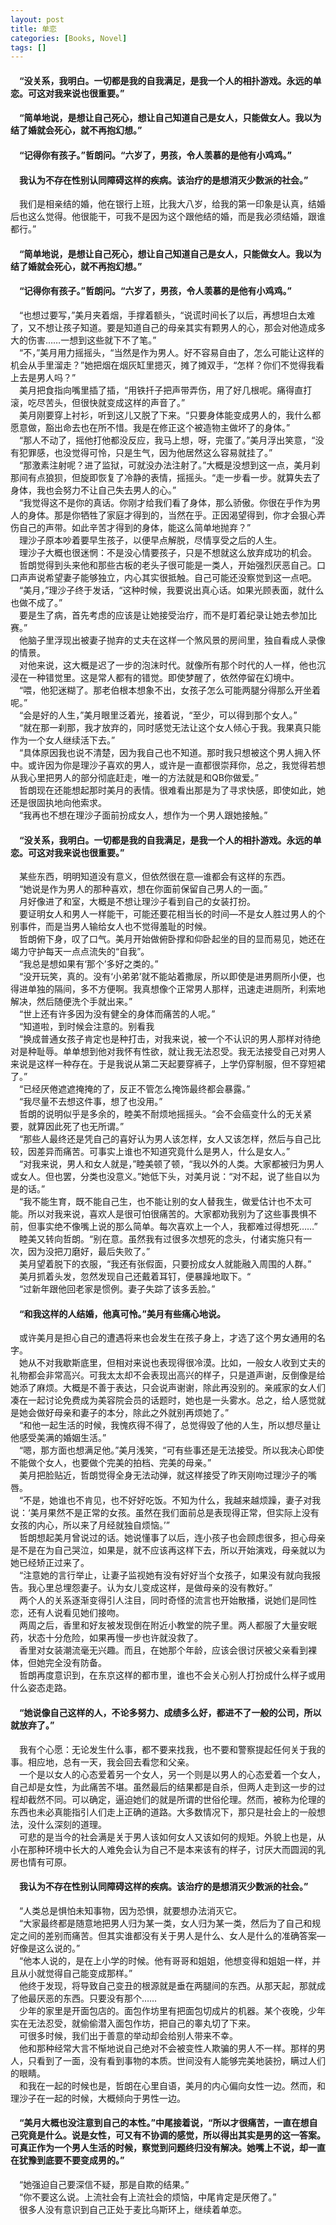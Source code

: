 ```yaml
---
layout: post
title: 单恋
categories: [Books, Novel]
tags: []
---
```

#### &#8195;“没关系，我明白。一切都是我的自我满足，是我一个人的相扑游戏。永远的单恋。可这对我来说也很重要。”               
#### &#8195;“简单地说，是想让自己死心，想让自己知道自己是女人，只能做女人。我以为结了婚就会死心，就不再抱幻想。”               
#### &#8195;“记得你有孩子。”哲朗问。“六岁了，男孩，令人羡慕的是他有小鸡鸡。”               
#### &#8195;我认为不存在性别认同障碍这样的疾病。该治疗的是想消灭少数派的社会。”               
<!-- more -->
&#8195;我们是相亲结的婚，他在银行上班，比我大八岁，给我的第一印象是认真，结婚后也这么觉得。他很能干，可我不是因为这个跟他结的婚，而是我必须结婚，跟谁都行。”               
#### &#8195;“简单地说，是想让自己死心，想让自己知道自己是女人，只能做女人。我以为结了婚就会死心，就不再抱幻想。”               
#### &#8195;“记得你有孩子。”哲朗问。“六岁了，男孩，令人羡慕的是他有小鸡鸡。”               
&#8195;“也想过要写，”美月夹着烟，手撑着额头，“说谎时间长了以后，再想坦白太难了，又不想让孩子知道。要是知道自己的母亲其实有颗男人的心，那会对他造成多大的伤害……一想到这些就下不了笔。”               
&#8195;“不，”美月用力摇摇头，“当然是作为男人。好不容易自由了，怎么可能让这样的机会从手里溜走？”她把烟在烟灰缸里摁灭，摊了摊双手，“怎样？你们不觉得我看上去是男人吗？”               
&#8195;美月把食指向嘴里插了插，“用铁扦子把声带弄伤，用了好几根呢。痛得直打滚，吃尽苦头，但很快就变成这样的声音了。”               
&#8195;美月刚要穿上衬衫，听到这儿又脱了下来。“只要身体能变成男人的，我什么都愿意做，豁出命去也在所不惜。我是在修正这个被造物主做坏了的身体。”               
&#8195;“那人不动了，摇他打他都没反应，我马上想，呀，完蛋了。”美月浮出笑意，“没有犯罪感，也没觉得可怜，只是生气，因为他居然这么容易就挂了。”               
&#8195;“那激素注射呢？进了监狱，可就没办法注射了。”大概是没想到这一点，美月刹那间有点狼狈，但旋即恢复了冷静的表情，摇摇头。“走一步看一步。就算失去了身体，我也会努力不让自己失去男人的心。”               
&#8195;“我觉得这不是你的真话。你刚才给我们看了身体，那么骄傲。你很在乎作为男人的身体。那是你牺牲了家庭才得到的，当然在乎。正因渴望得到，你才会狠心弄伤自己的声带。如此辛苦才得到的身体，能这么简单地抛弃？”                      
&#8195;理沙子原本吵着要早生孩子，以便早点解脱，尽情享受之后的人生。               
&#8195;理沙子大概也很迷惘：不是没心情要孩子，只是不想就这么放弃成功的机会。               
&#8195;哲朗觉得到头来他和那些古板的老头子很可能是一类人，开始强烈厌恶自己。口口声声说希望妻子能够独立，内心其实很抵触。自己可能还没察觉到这一点吧。               
&#8195;“美月，”理沙子终于发话，“这种时候，我要说出真心话。如果光顾表面，就什么也做不成了。”               
&#8195;要是生了病，首先考虑的应该是让她接受治疗，而不是盯着纪录让她去参加比赛。”               
&#8195;他脑子里浮现出被妻子抛弃的丈夫在这样一个煞风景的房间里，独自看成人录像的情景。               
&#8195;对他来说，这大概是迟了一步的泡沫时代。就像所有那个时代的人一样，他也沉浸在一种错觉里。这是常人都有的错觉。即使梦醒了，依然停留在幻境中。               
&#8195;“喂，他犯迷糊了。那老伯根本想象不出，女孩子怎么可能两腿分得那么开坐着呢。”               
&#8195;“会是好的人生，”美月眼里泛着光，接着说，“至少，可以得到那个女人。”               
&#8195;“就在那一刹那，我才放弃的，同时感觉无法让这个女人倾心于我。我果真只能作为一个女人继续活下去。”               
&#8195;“具体原因我也说不清楚，因为我自己也不知道。那时我只想被这个男人拥入怀中。或许因为你是理沙子喜欢的男人，或许是一直都很崇拜你，总之，我觉得若想从我心里把男人的部分彻底赶走，唯一的方法就是和QB你做爱。”               
&#8195;哲朗现在还能想起那时美月的表情。很难看出那是为了寻求快感，即使如此，她还是很固执地向他索求。               
&#8195;“我再也不想在理沙子面前扮成女人，想作为一个男人跟她接触。”               
#### &#8195;“没关系，我明白。一切都是我的自我满足，是我一个人的相扑游戏。永远的单恋。可这对我来说也很重要。”               
&#8195;某些东西，明明知道没有意义，但依然很在意—谁都会有这样的东西。               
&#8195;“她说是作为男人的那种喜欢，想在你面前保留自己男人的一面。”               
&#8195;月好像进了和室，大概是不想让理沙子看到自己的女装打扮。                    
&#8195;要证明女人和男人一样能干，可能还要花相当长的时间—不是女人胜过男人的个别事件，而是当男人输给女人也不觉得羞耻的时候。               
&#8195;哲朗俯下身，叹了口气。美月开始做俯卧撑和仰卧起坐的目的显而易见，她还在竭力守护每天一点点流失的“自我”。               
&#8195;“我总是想如果有‘那个’多好之类的。”               
&#8195;“没开玩笑，真的。没有‘小弟弟’就不能站着撒尿，所以即使是进男厕所小便，也得进单独的隔间，多不方便啊。我真想像个正常男人那样，迅速走进厕所，利索地解决，然后随便洗个手就出来。”               
&#8195;“世上还有许多因为没有健全的身体而痛苦的人呢。”               
&#8195;“知道啦，到时候会注意的。别看我               
&#8195;“换成普通女孩子肯定也是种打击，对我来说，被一个不认识的男人那样对待绝对是种耻辱。单单想到他对我怀有性欲，就让我无法忍受。我无法接受自己对男人来说是这样一种存在。于是我说从第二天起要穿裤子，上学仍穿制服，但不穿短裙了。”               
&#8195;“已经厌倦遮遮掩掩的了，反正不管怎么掩饰最终都会暴露。”               
&#8195;“我尽量不去想这件事，想了也没用。”               
&#8195;哲朗的说明似乎是多余的，睦美不耐烦地摇摇头。“会不会癌变什么的无关紧要，就算因此死了也无所谓。”               
&#8195;“那些人最终还是凭自己的喜好认为男人该怎样，女人又该怎样，然后与自己比较，因差异而痛苦。可事实上谁也不知道究竟什么是男人，什么是女人。”               
&#8195;“对我来说，男人和女人就是，”睦美顿了顿，“我以外的人类。大家都被归为男人或女人。但也罢，分类也没意义。”她低下头，对美月说：“对不起，说了些自以为是的话。”               
&#8195;“我不能生育，既不能自己生，也不能让别的女人替我生，做爱估计也不太可能。所以对我来说，喜欢人是很可怕很痛苦的。大家都劝我别为了这些事畏惧不前，但事实绝不像嘴上说的那么简单。每次喜欢上一个人，我都难过得想死……”               
&#8195;睦美又转向哲朗。“别在意。虽然我有过很多次想死的念头，付诸实施只有一次，因为没把刀磨好，最后失败了。”               
&#8195;美月望着脱下的衣服，“我还有张假面，只要扮成女人就能融入周围的人群。”               
&#8195;美月抓着头发，忽然发现自己还戴着耳钉，便暴躁地取下。“               
&#8195;“过新年跟他回老家是惯例。妻子失踪了该多丢脸。”               
#### &#8195;“和我这样的人结婚，他真可怜。”美月有些痛心地说。               
&#8195;或许美月是担心自己的遭遇将来也会发生在孩子身上，才选了这个男女通用的名字。               
&#8195;她从不对我歇斯底里，但相对来说也表现得很冷漠。比如，一般女人收到丈夫的礼物都会非常高兴。可我太太却不会表现出高兴的样子，只是道声谢，反倒像是给她添了麻烦。大概是不善于表达，只会说声谢谢，除此再没别的。亲戚家的女人们凑在一起讨论免费成为美容院会员的话题时，她也是一头雾水。总之，给人感觉就是她会做好母亲和妻子的本分，除此之外就别再烦她了。”               
&#8195;“和他一起生活的时候，我愧疚得不得了，总觉得毁了他的人生，所以想尽量让他感受美满的婚姻生活。”               
&#8195;“嗯，那方面也想满足他。”美月浅笑，“可有些事还是无法接受。所以我决心即使不能做个女人，也要做个完美的拍档、完美的母亲。”               
&#8195;美月把脸贴近，哲朗觉得全身无法动弹，就这样接受了昨天刚吻过理沙子的嘴唇。                
&#8195;“不是，她谁也不肯见，也不好好吃饭。不知为什么，我越来越烦躁，妻子对我说：‘美月果然不是正常的女孩。虽然在我们面前总是表现得正常，但实际上没有女孩的内心，所以来了月经就独自烦恼。’”               
&#8195;哲朗想起美月曾说过的话。她说懂事了以后，连小孩子也会顾虑很多，担心母亲是不是在为自己哭泣，如果是，就不应该再这样下去，所以开始演戏，母亲就以为她已经矫正过来了。               
&#8195;“注意她的言行举止，让妻子监视她有没有好好当个女孩子，如果没有就向我报告。我心里总埋怨妻子。认为女儿变成这样，是做母亲的没有教好。”               
&#8195;两个人的关系逐渐变得引人注目，同时奇怪的流言也开始散播，说她们是同性恋，还有人说看见她们接吻。               
&#8195;两周之后，香里和好友被发现倒在附近小教堂的院子里。两人都服了大量安眠药，状态十分危险，如果再慢一步也许就没救了。               
&#8195;香里对女装潮流毫无兴趣。而且，在她那个年龄，应该会很讨厌被父亲看到裸体，但她完全没有防备。               
&#8195;哲朗再度意识到，在东京这样的都市里，谁也不会关心别人打扮成什么样子或用什么姿态走路。               
#### &#8195;“她说像自己这样的人，不论多努力、成绩多么好，都进不了一般的公司，所以就放弃了。”               
&#8195;我有个心愿：无论发生什么事，都不要来找我，也不要和警察提起任何关于我的事。相应地，总有一天，我会回去看您和父亲。               
&#8195;一个是以女人的心态爱着另一个女人，另一个则是以男人的心态爱着一个女人，自己却是女性，为此痛苦不堪。虽然最后的结果都是自杀，但两人走到这一步的过程却截然不同。可以确定，逼迫她们的就是所谓的世俗伦理。然而，被称为伦理的东西也未必真能指引人们走上正确的道路。大多数情况下，那只是社会上的一般想法，没什么深刻的道理。               
&#8195;可悲的是当今的社会满是关于男人该如何女人又该如何的规矩。外貌上也是，从小在那种环境中长大的人难免会认为自己不是本来该有的样子，讨厌大而圆润的乳房也情有可原。               
#### &#8195;我认为不存在性别认同障碍这样的疾病。该治疗的是想消灭少数派的社会。”               
&#8195;“人类总是惧怕未知事物，因为恐惧，就要想办法消灭它。               
&#8195;“大家最终都是随意地把男人归为某一类，女人归为某一类，然后为了自己和规定之间的差别而痛苦。但其实谁都没有关于男人是什么、女人是什么的准确答案—好像是这么说的。”               
&#8195;“他本人说的，是在上小学的时候。他有哥哥和姐姐，他想变得和姐姐一样，并且从小就觉得自己能变成那样。”               
&#8195;他终于发现，将导致自己变丑的根源就是垂在两腿间的东西。从那天起，那就成了他最厌恶的东西。只要没有那个……               
&#8195;少年的家里是开面包店的。面包作坊里有把面包切成片的机器。某个夜晚，少年实在无法忍受，就偷偷潜入面包作坊，把自己的睾丸切了下来。                
&#8195;可很多时候，我们出于善意的举动却会给别人带来不幸。                         
&#8195;他和那种经常大言不惭地说自己绝对不会被变性人欺骗的男人不一样。那样的男人，只看到了一面，没有看到事物的本质。世间没有人能够完美地装扮，瞒过人们的眼睛。                   
&#8195;和我在一起的时候也是，哲朗在心里自语，美月的内心偏向女性一边。然而，和理沙子在一起的时候，大概倾向于男性一边。               
#### &#8195;“美月大概也没注意到自己的本性。”中尾接着说，“所以才很痛苦，一直在想自己究竟是什么。说是女性，可又有不协调的感觉，所以得出其实是男的这一答案。可真正作为一个男人生活的时候，察觉到问题终归没有解决。她嘴上不说，却一直在犹豫到底要不要变成男的。”               
&#8195;“她强迫自己要深信不疑，那是自欺的结果。”               
&#8195;“你不要这么说。上流社会有上流社会的烦恼，中尾肯定是厌倦了。”               
&#8195;很多人没有意识到自己正处于麦比乌斯环上，继续着单恋。               
